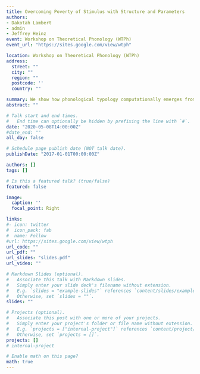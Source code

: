```yaml
---
title: Overcoming Poverty of Stimulus with Structure and Parameters
authors:
- Dakotah Lambert
- admin
- Jeffrey Heinz
event: Workshop on Theoretical Phonology (WTPh)
event_url: "https://sites.google.com/view/wtph"

location: Workshop on Theoretical Phonology (WTPh)
address:
  street: ""
  city: ""
  region: ""
  postcode: ''
  country: ""

summary: We show how phonological typology computationally emerges from combinations of relativized representations and the simplest of a suite of online learning algorithms.
abstract: ""

# Talk start and end times.
#   End time can optionally be hidden by prefixing the line with `#`.
date: "2020-05-08T14:00:00Z"
#date_end: ""
all_day: false

# Schedule page publish date (NOT talk date).
publishDate: "2017-01-01T00:00:00Z"

authors: []
tags: []

# Is this a featured talk? (true/false)
featured: false

image:
  caption: ''
  focal_point: Right

links:
#- icon: twitter
#  icon_pack: fab
#  name: Follow
#url: https://sites.google.com/view/wtph
url_code: ""
url_pdf: ""
url_slides: "slides.pdf"
url_video: ""

# Markdown Slides (optional).
#   Associate this talk with Markdown slides.
#   Simply enter your slide deck's filename without extension.
#   E.g. `slides = "example-slides"` references `content/slides/example-slides.md`.
#   Otherwise, set `slides = ""`.
slides: ""

# Projects (optional).
#   Associate this post with one or more of your projects.
#   Simply enter your project's folder or file name without extension.
#   E.g. `projects = ["internal-project"]` references `content/project/deep-learning/index.md`.
#   Otherwise, set `projects = []`.
projects: []
# internal-project

# Enable math on this page?
math: true
---
```

